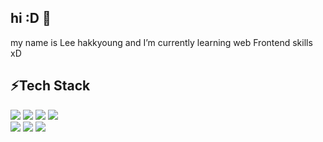 ## hi :D 👋
my name is Lee hakkyoung and I’m currently learning web Frontend skills xD

## ⚡Tech Stack

<img src="https://img.shields.io/badge/HTML5-E34F26?style=for-the-badge&logo=HTML5&logoColor=white"/></a>
<img src="https://img.shields.io/badge/CSS3-1572B6?style=for-the-badge&logo=CSS3&logoColor=white"/></a>
<img src="https://img.shields.io/badge/Sass-CC6699?style=for-the-badge&logo=Sass&logoColor=white"/></a>
<img src="https://img.shields.io/badge/JavaScript-F7DF1E?style=for-the-badge&logo=JavaScript&logoColor=white"/></a>  
<img src="https://img.shields.io/badge/Vue.js-4FC08D?style=for-the-badge&logo=Vue.js&logoColor=white"/></a>
<img src="https://img.shields.io/badge/Vuex-4FC08D?style=for-the-badge&logo=Vue.js&logoColor=white"/></a>
<img src="https://img.shields.io/badge/Webpack-8DD6F9?style=for-the-badge&logo=Webpack&logoColor=white"/></a>


<!--
**suwoncityBoy/suwoncityBoy** is a ✨ _special_ ✨ repository because its `README.md` (this file) appears on your GitHub profile.

Here are some ideas to get you started:

- 🔭 I’m currently working on ...
- 🌱 I’m currently learning ...
- 👯 I’m looking to collaborate on ...
- 🤔 I’m looking for help with ...
- 💬 Ask me about ...
- 📫 How to reach me: ...
- 😄 Pronouns: ...
- ⚡ Fun fact: ...

<img src="https://img.shields.io/badge/npm-CB3837?style=for-the-badge&logo=npm&logoColor=white"/></a>
<img src="https://img.shields.io/badge/Nuxt.js-00DC82?style=for-the-badge&logo=Nuxt.js&logoColor=white"/></a>  

-->
